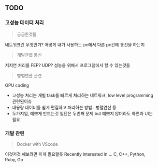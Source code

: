 ## TODO

### 고성능 데이터 처리

> 궁금한것들

네트워크란 무엇인가?
어떻게 내가 사용하는 pc에서 다른 pc간에 통신을 하는지

> 개발관련 통신

저지연 처리를 FEP? UDP? 성능을 위해서 프로그램에서 할 수 있는것들

> 병렬연산 관련

GPU coding


- 고성능 처리는 개별 task를 빠르게 처리하는 네트워크, low level programming 관련된이슈
- 대용량 데이터를 쉽게 편집하고 처리하는 방법 : 병렬연산 등 
- 두가지임, 예쁘게 만드는것 일단은 두번째 문제 but 예쁘지 않더라도 화면과 UI는 필요
 

### 개발 관련

> Docker with VScode

이것저것 해보려면 이게 필요할듯
Recently interested in ...
C, C++, Python, Ruby, Go 

